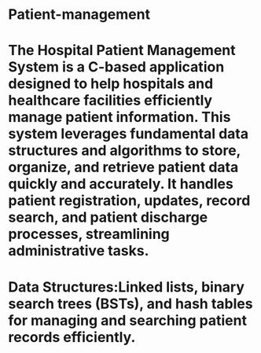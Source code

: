 # Patient-management
# The Hospital Patient Management System is a C-based application designed to help hospitals and healthcare facilities efficiently manage patient information. This system leverages fundamental data structures and algorithms to store, organize, and retrieve patient data quickly and accurately. It handles patient registration, updates, record search, and patient discharge processes, streamlining administrative tasks.
# Data Structures:Linked lists, binary search trees (BSTs), and hash tables for managing and searching patient records efficiently.
